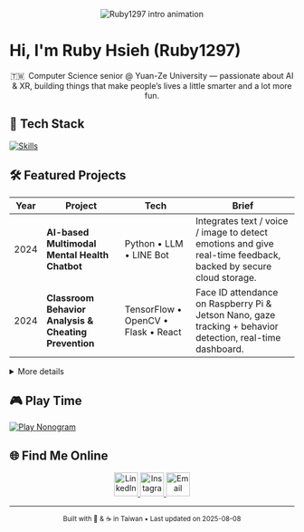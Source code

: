 <p align="center">
  <img src="assets/intro.gif" alt="Ruby1297 intro animation" />
</p>

# Hi, I'm Ruby Hsieh (Ruby1297)

<p align="center">
🇹🇼 Computer Science senior @ Yuan-Ze University  — passionate about AI & XR,  
building things that make people’s lives a little smarter and a lot more fun.
</p>

## 🚀 Tech Stack

[![Skills](https://skillicons.dev/icons?i=anaconda,aws,c,cpp,css,docker,firebase,gcp,github,html,ai,js,java,linux,notion,php,ps,pr,py,pytorch,raspberrypi,tensorflow,unity&perline=8)](https://skillicons.dev)

## 🛠 Featured Projects

| Year | Project | Tech | Brief |
|------|---------|------|-------|
| 2024 | **AI-based Multimodal Mental Health Chatbot** | Python • LLM • LINE Bot | Integrates text / voice / image to detect emotions and give real-time feedback, backed by secure cloud storage. |
| 2024 | **Classroom Behavior Analysis & Cheating Prevention** | TensorFlow • OpenCV • Flask • React | Face ID attendance on Raspberry Pi & Jetson Nano, gaze tracking + behavior detection, real-time dashboard. |

<details>
<summary>More details</summary>

* **AI-based Chatbot** – improves accessibility with STT/TTS and LLM-enhanced responses.  
  <https://github.com/ruby1297/Mobile-Application-Programming-Final-Project>

* **Cheating Prevention System** – prize-winning InnoServe ICT project; scalable via Azure Blob Storage.  
  <https://github.com/ruby1297/Classroom-Behavior-Analysis-and-Cheating-Prevention-System>

</details>

## 🎮 Play Time

[![Play Nonogram](https://img.shields.io/badge/Play-Nonogram-blue?style=for-the-badge)](https://ruby1297.github.io/nonograms/)

## 🌐 Find Me Online

<p align="center">
  <a href="https://www.linkedin.com/in/ruby1297/" target="_blank">
    <img src="https://skillicons.dev/icons?i=linkedin" height="42" alt="LinkedIn" />
  </a>
  <a href="https://www.instagram.com/ruby.1297_" target="_blank">
    <img src="https://skillicons.dev/icons?i=instagram" height="42" alt="Instagram" />
  </a>
  <a href="mailto:yuyu199127@gmail.com">
    <img src="https://skillicons.dev/icons?i=gmail" height="42" alt="Email" />
  </a>
</p>

---

<p align="center">
  <sub>Built with 💙 &amp; ☕ in Taiwan • Last updated on 2025-08-08</sub>
</p>

